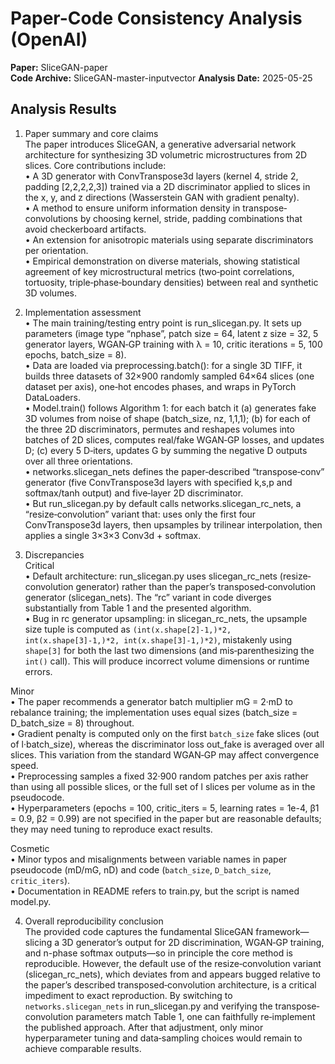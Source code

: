 # Paper-Code Consistency Analysis (OpenAI)

**Paper:** SliceGAN-paper  
**Code Archive:** SliceGAN-master-inputvector
**Analysis Date:** 2025-05-25

## Analysis Results

1. Paper summary and core claims  
The paper introduces SliceGAN, a generative adversarial network architecture for synthesizing 3D volumetric microstructures from 2D slices. Core contributions include:  
• A 3D generator with ConvTranspose3d layers (kernel 4, stride 2, padding [2,2,2,2,3]) trained via a 2D discriminator applied to slices in the x, y, and z directions (Wasserstein GAN with gradient penalty).  
• A method to ensure uniform information density in transpose‐convolutions by choosing kernel, stride, padding combinations that avoid checkerboard artifacts.  
• An extension for anisotropic materials using separate discriminators per orientation.  
• Empirical demonstration on diverse materials, showing statistical agreement of key microstructural metrics (two‐point correlations, tortuosity, triple‐phase‐boundary densities) between real and synthetic 3D volumes.

2. Implementation assessment  
• The main training/testing entry point is run_slicegan.py. It sets up parameters (image type “nphase”, patch size = 64, latent z size = 32, 5 generator layers, WGAN‐GP training with λ = 10, critic iterations = 5, 100 epochs, batch_size = 8).  
• Data are loaded via preprocessing.batch(): for a single 3D TIFF, it builds three datasets of 32×900 randomly sampled 64×64 slices (one dataset per axis), one‐hot encodes phases, and wraps in PyTorch DataLoaders.  
• Model.train() follows Algorithm 1: for each batch it (a) generates fake 3D volumes from noise of shape (batch_size, nz, 1,1,1); (b) for each of the three 2D discriminators, permutes and reshapes volumes into batches of 2D slices, computes real/fake WGAN‐GP losses, and updates D; (c) every 5 D‐iters, updates G by summing the negative D outputs over all three orientations.  
• networks.slicegan_nets defines the paper‐described “transpose‐conv” generator (five ConvTranspose3d layers with specified k,s,p and softmax/tanh output) and five‐layer 2D discriminator.  
• But run_slicegan.py by default calls networks.slicegan_rc_nets, a “resize‐convolution” variant that: uses only the first four ConvTranspose3d layers, then upsamples by trilinear interpolation, then applies a single 3×3×3 Conv3d + softmax.  

3. Discrepancies  
Critical  
• Default architecture: run_slicegan.py uses slicegan_rc_nets (resize‐convolution generator) rather than the paper’s transposed‐convolution generator (slicegan_nets). The “rc” variant in code diverges substantially from Table 1 and the presented algorithm.  
• Bug in rc generator upsampling: in slicegan_rc_nets, the upsample size tuple is computed as `(int(x.shape[2]-1,)*2, int(x.shape[3]-1,)*2, int(x.shape[3]-1,)*2)`, mistakenly using `shape[3]` for both the last two dimensions (and mis‐parenthesizing the `int()` call). This will produce incorrect volume dimensions or runtime errors.  

Minor  
• The paper recommends a generator batch multiplier mG = 2·mD to rebalance training; the implementation uses equal sizes (batch_size = D_batch_size = 8) throughout.  
• Gradient penalty is computed only on the first `batch_size` fake slices (out of l·batch_size), whereas the discriminator loss out_fake is averaged over all slices. This variation from the standard WGAN‐GP may affect convergence speed.  
• Preprocessing samples a fixed 32·900 random patches per axis rather than using all possible slices, or the full set of l slices per volume as in the pseudocode.  
• Hyperparameters (epochs = 100, critic_iters = 5, learning rates = 1e-4, β1 = 0.9, β2 = 0.99) are not specified in the paper but are reasonable defaults; they may need tuning to reproduce exact results.  

Cosmetic  
• Minor typos and misalignments between variable names in paper pseudocode (mD/mG, nD) and code (`batch_size`, `D_batch_size`, `critic_iters`).  
• Documentation in README refers to train.py, but the script is named model.py.  

4. Overall reproducibility conclusion  
The provided code captures the fundamental SliceGAN framework—slicing a 3D generator’s output for 2D discrimination, WGAN‐GP training, and n-phase softmax outputs—so in principle the core method is reproducible. However, the default use of the resize‐convolution variant (slicegan_rc_nets), which deviates from and appears bugged relative to the paper’s described transposed‐convolution architecture, is a critical impediment to exact reproduction. By switching to `networks.slicegan_nets` in run_slicegan.py and verifying the transpose‐convolution parameters match Table 1, one can faithfully re‐implement the published approach. After that adjustment, only minor hyperparameter tuning and data‐sampling choices would remain to achieve comparable results.